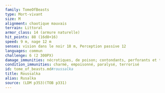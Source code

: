 ```yaml
---
family: TomeOfBeasts
type: Mort-vivant
size: M
alignment: chaotique mauvais
terrain: Littoral
armor_class: 14 (armure naturelle)
hit_points: 88 (16d8+16)
speed: 9 m, nage 12 m
senses: vision dans le noir 18 m, Perception passive 12
languages: commun
challenge: 6 (2 300PX)
damage_immunities: nécrotiques, de poison; contondants, perforants et tranchants issus d'armes non magiques
condition_immunities: charmé, empoisonné, paralysé, terrorisé
id: tome_of_beasts.md#roussalka
title: Roussalka
alias: Rusalka
source: (LDM p353)(TOB p331)
---
```


